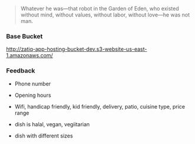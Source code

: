 > Whatever he was—that robot in the Garden of Eden, who existed without mind, without values, without labor, without love—he was not man.

### Base Bucket
http://zatiq-app-hosting-bucket-dev.s3-website-us-east-1.amazonaws.com/

### Feedback
  - Phone number
  - Opening hours
  - Wifi, handicap friendly, kid friendly, delivery, patio, cuisine type, price range

  - dish is halal, vegan, vegiitarian
  - dish with different sizes